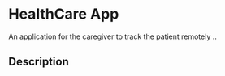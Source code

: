 # HealthCare App 

An application for the caregiver to track the patient remotely .. 

## Description


